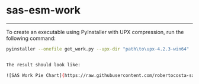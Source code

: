 # sas-esm-work
---

To create an executable using PyInstaller with UPX compression, run the following command:

```bash
pyinstaller --onefile get_work.py --upx-dir "path\to\upx-4.2.3-win64"


The result should look like:

![SAS Work Pie Chart](https://raw.githubusercontent.com/robertocosta-sas/sas-esm-work/main/sas_work_usage.png "SAS Work Pie Chart")

